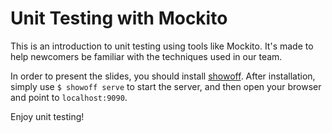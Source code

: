 # Unit Testing with Mockito

This is an introduction to unit testing using tools like Mockito.
It's made to help newcomers be familiar with the techniques used in our team.

In order to present the slides, you should install
[showoff](https://github.com/puppetlabs/showoff).
After installation, simply use `$ showoff serve` to start the server,
and then open your browser and point to `localhost:9090`.

Enjoy unit testing!
